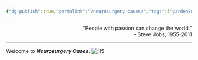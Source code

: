 ```yaml
---
{"dg-publish":true,"permalink":"/neurosurgery-cases/","tags":["gardenEntry"],"created":"2023-05-27T13:58:35.000-07:00","updated":"2023-10-17T17:11:31.381-07:00"}
---
```


<div align="right">
"People with passion can change the world."<br>
- Steve Jobs, 1955-2011
</div>

---

Welcome to ***Neurosurgery Cases***. ![|15](https://i.imgur.com/JrGHyGc.jpg)